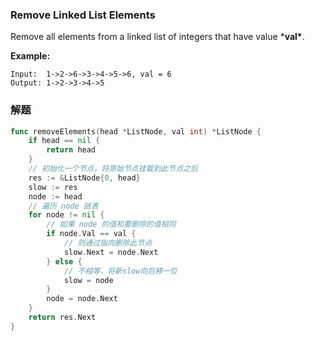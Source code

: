 ### Remove Linked List Elements

Remove all elements from a linked list of integers that have value ***val\***.

**Example:**

```
Input:  1->2->6->3->4->5->6, val = 6
Output: 1->2->3->4->5
```



### 解题

```go
func removeElements(head *ListNode, val int) *ListNode {
	if head == nil {
		return head
	}
	// 初始化一个节点，将原始节点挂载到此节点之后
	res := &ListNode{0, head}
	slow := res
	node := head
	// 遍历 node 链表
	for node != nil {
		// 如果 node 的值和要删除的值相同
		if node.Val == val {
			// 则通过指向删除此节点
			slow.Next = node.Next
		} else {
			// 不相等，将新slow向后移一位
			slow = node
		}
		node = node.Next
	}
	return res.Next
}
```

